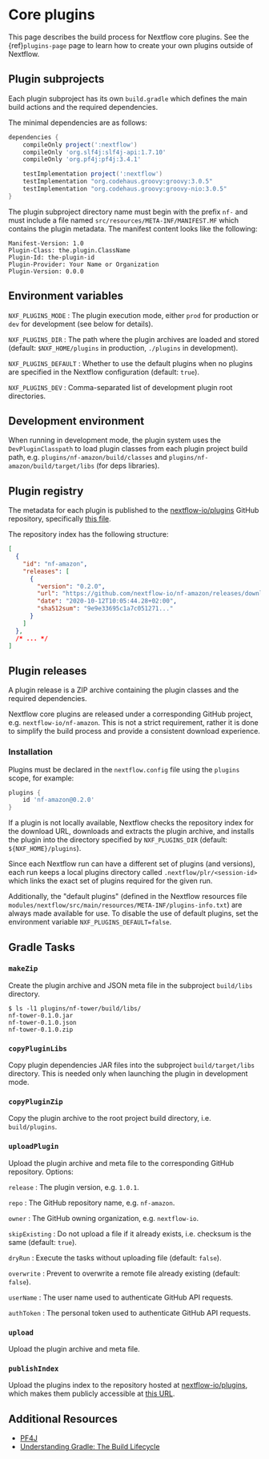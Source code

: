 
# Core plugins

This page describes the build process for Nextflow core plugins. See the {ref}`plugins-page` page to learn how to create your own plugins outside of Nextflow.

## Plugin subprojects

Each plugin subproject has its own `build.gradle` which defines the main build actions and the required dependencies.

The minimal dependencies are as follows:

```groovy
dependencies {
    compileOnly project(':nextflow')
    compileOnly 'org.slf4j:slf4j-api:1.7.10'
    compileOnly 'org.pf4j:pf4j:3.4.1'

    testImplementation project(':nextflow')
    testImplementation "org.codehaus.groovy:groovy:3.0.5"
    testImplementation "org.codehaus.groovy:groovy-nio:3.0.5"
}
```

The plugin subproject directory name must begin with the prefix `nf-` and must include a file named `src/resources/META-INF/MANIFEST.MF` which contains the plugin metadata. The manifest content looks like the following:

```
Manifest-Version: 1.0
Plugin-Class: the.plugin.ClassName
Plugin-Id: the-plugin-id
Plugin-Provider: Your Name or Organization
Plugin-Version: 0.0.0
```

## Environment variables

`NXF_PLUGINS_MODE`
: The plugin execution mode, either `prod` for production or `dev` for development (see below for details).

`NXF_PLUGINS_DIR`
: The path where the plugin archives are loaded and stored (default: `$NXF_HOME/plugins` in production, `./plugins` in development).

`NXF_PLUGINS_DEFAULT`
: Whether to use the default plugins when no plugins are specified in the Nextflow configuration (default: `true`).

`NXF_PLUGINS_DEV`
: Comma-separated list of development plugin root directories.

## Development environment

When running in development mode, the plugin system uses the `DevPluginClasspath` to load plugin classes from each plugin project build path, e.g. `plugins/nf-amazon/build/classes` and `plugins/nf-amazon/build/target/libs` (for deps libraries).

## Plugin registry

The metadata for each plugin is published to the [nextflow-io/plugins](https://github.com/nextflow-io/plugins) GitHub repository, specifically [this file](https://raw.githubusercontent.com/nextflow-io/plugins/main/plugins.json).

The repository index has the following structure:

```json
[
  {
    "id": "nf-amazon",
    "releases": [
      {
        "version": "0.2.0",
        "url": "https://github.com/nextflow-io/nf-amazon/releases/download/0.2.0/nf-amazon-0.2.0.zip",
        "date": "2020-10-12T10:05:44.28+02:00",
        "sha512sum": "9e9e33695c1a7c051271..."
      }
    ]
  },
  /* ... */
]
```

## Plugin releases

A plugin release is a ZIP archive containing the plugin classes and the required dependencies.

Nextflow core plugins are released under a corresponding GitHub project, e.g. `nextflow-io/nf-amazon`. This is not a strict requirement, rather it is done to simplify the build process and provide a consistent download experience.

### Installation

Plugins must be declared in the `nextflow.config` file using the `plugins` scope, for example:

```groovy
plugins {
    id 'nf-amazon@0.2.0'
}
```

If a plugin is not locally available, Nextflow checks the repository index for the download URL, downloads and extracts the plugin archive, and installs the plugin into the directory specified by `NXF_PLUGINS_DIR` (default: `${NXF_HOME}/plugins`).

Since each Nextflow run can have a different set of plugins (and versions), each run keeps a local plugins directory called `.nextflow/plr/<session-id>` which links the exact set of plugins required for the given run.

Additionally, the "default plugins" (defined in the Nextflow resources file `modules/nextflow/src/main/resources/META-INF/plugins-info.txt`) are always made available for use. To disable the use of default plugins, set the environment variable `NXF_PLUGINS_DEFAULT=false`.

## Gradle Tasks

### `makeZip`

Create the plugin archive and JSON meta file in the subproject `build/libs` directory.

```console
$ ls -l1 plugins/nf-tower/build/libs/
nf-tower-0.1.0.jar
nf-tower-0.1.0.json
nf-tower-0.1.0.zip
```

### `copyPluginLibs`

Copy plugin dependencies JAR files into the subproject `build/target/libs` directory. This is needed only when launching the plugin in development mode.

### `copyPluginZip`

Copy the plugin archive to the root project build directory, i.e. `build/plugins`.

### `uploadPlugin`

Upload the plugin archive and meta file to the corresponding GitHub repository. Options:

`release`
: The plugin version, e.g. `1.0.1`.

`repo`
: The GitHub repository name, e.g. `nf-amazon`.

`owner`
: The GitHub owning organization, e.g. `nextflow-io`.

`skipExisting`
: Do not upload a file if it already exists, i.e. checksum is the same (default: `true`).

`dryRun`
: Execute the tasks without uploading file (default: `false`).

`overwrite`
: Prevent to overwrite a remote file already existing (default: `false`).

`userName`
: The user name used to authenticate GitHub API requests.

`authToken`
: The personal token used to authenticate GitHub API requests.

### `upload`

Upload the plugin archive and meta file.

### `publishIndex`

Upload the plugins index to the repository hosted at [nextflow-io/plugins](https://github.com/nextflow-io/plugins), which makes them publicly accessible at [this URL](https://raw.githubusercontent.com/nextflow-io/plugins/main/plugins.json).

## Additional Resources

* [PF4J](https://pf4j.org/)
* [Understanding Gradle: The Build Lifecycle](https://proandroiddev.com/understanding-gradle-the-build-lifecycle-5118c1da613f)
